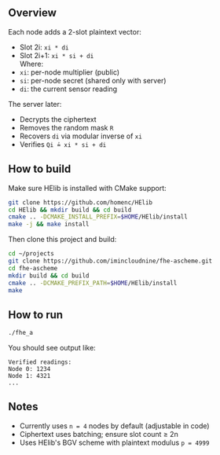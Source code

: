 ## Overview

Each node adds a 2-slot plaintext vector:
- Slot 2i: `xi * di`  
- Slot 2i+1: `xi * si + di`  
Where:
- `xi`: per-node multiplier (public)
- `si`: per-node secret (shared only with server)
- `di`: the current sensor reading

The server later:
- Decrypts the ciphertext  
- Removes the random mask `R`  
- Recovers `di` via modular inverse of `xi`  
- Verifies `Qi ≟ xi * si + di`

## How to build

Make sure HElib is installed with CMake support:

```bash
git clone https://github.com/homenc/HElib
cd HElib && mkdir build && cd build
cmake .. -DCMAKE_INSTALL_PREFIX=$HOME/HElib/install
make -j && make install
```

Then clone this project and build:

```bash
cd ~/projects
git clone https://github.com/imincloudnine/fhe-ascheme.git
cd fhe-ascheme
mkdir build && cd build
cmake .. -DCMAKE_PREFIX_PATH=$HOME/HElib/install
make
```

## How to run

```bash
./fhe_a
```

You should see output like:

```
Verified readings:
Node 0: 1234
Node 1: 4321
...
```

## Notes

* Currently uses `n = 4` nodes by default (adjustable in code)
* Ciphertext uses batching; ensure slot count ≥ 2n
* Uses HElib's BGV scheme with plaintext modulus `p = 4999`

